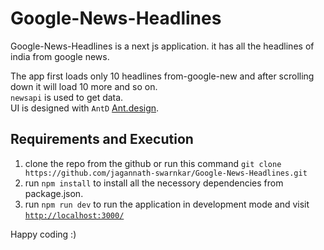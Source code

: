 # Google-News-Headlines
Google-News-Headlines is a next js application. it has all the headlines of india from google news. <br/>

The app first loads only 10 headlines from-google-new and after scrolling down it will load 10 more and so on. <br/>
`newsapi` is used to get data. <br/>
UI is designed with `AntD` <a href="https://ant.design/" >Ant.design</a>.


## Requirements and Execution
1. clone the repo from the github or run this command `git clone https://github.com/jagannath-swarnkar/Google-News-Headlines.git` <br/>
2. run `npm install` to install all the necessory dependencies from package.json. <br/>
3. run `npm run dev` to run the application in development mode and visit <a href="http://localhost:3000">`http://localhost:3000/`</a>  <br/>

Happy coding :)
